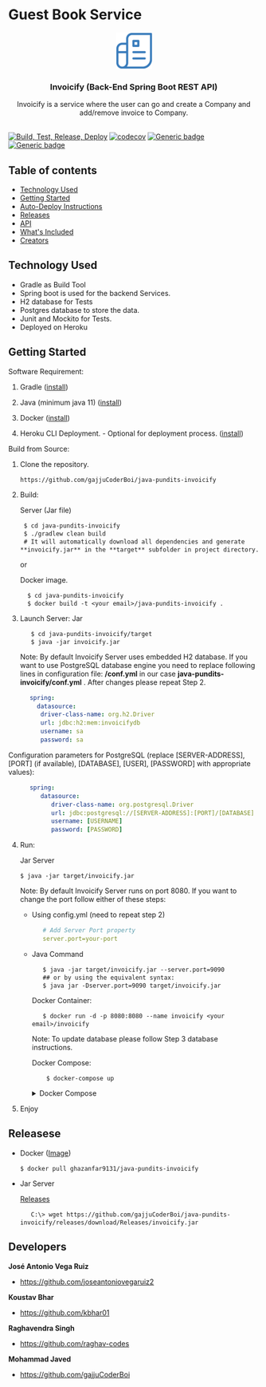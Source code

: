 # Guest Book Service

<p align="center">
  <a href="#">
    <img src="./img/img.png" alt="playlist logo" width="73" height="73">
  </a>
</p>

<h3 align="center">Invoicify (Back-End Spring Boot REST API)</h3>

<p align="center">
  Invoicify is a service where the user can go and create a Company and add/remove invoice to Company.
  <br>

  <br>
</p>

[![Build, Test, Release, Deploy](https://github.com/gajjuCoderBoi/java-pundits-invoicify/actions/workflows/cicd.yml/badge.svg)](https://github.com/gajjuCoderBoi/java-pundits-invoicify/actions/workflows/cicd.yml)  [![codecov](https://codecov.io/gh/gajjuCoderBoi/java-pundits-invoicify/branch/develop/graph/badge.svg?token=N8P18UJIME)](https://codecov.io/gh/gajjuCoderBoi/java-pundits-invoicify)  [![Generic badge](https://img.shields.io/badge/java_ver->=11-blue.svg)](https://shields.io/) [![Generic badge](https://img.shields.io/badge/springboot_version-2.4.5-blue.svg)](https://shields.io/)

## Table of contents

- [Technology Used](#technology-used)
- [Getting Started](#getting-started)
- [Auto-Deploy Instructions](#auto-deploy-instructions)
- [Releases](#releases)
- [API](#api)
- [What's Included](#whats-included)
- [Creators](#developers)

## Technology Used

- Gradle as Build Tool
- Spring boot is used for the backend Services.
- H2 database for Tests
- Postgres database to store the data.
- Junit and Mockito for Tests.
- Deployed on Heroku

## Getting Started

Software Requirement:

1. Gradle ([install](https://gradle.org/install/))

2. Java (minimum java 11) ([install](https://www.oracle.com/java/technologies/javase-downloads.html))

3. Docker ([install](https://docs.docker.com/get-docker/))

4. Heroku CLI Deployment. - Optional for deployment process. ([install](https://devcenter.heroku.com/articles/heroku-cli))
   
Build from Source:

1. Clone the repository.
     ```
     https://github.com/gajjuCoderBoi/java-pundits-invoicify
     ```

2. Build: 
   
   Server (Jar file)

      ```shell
       $ cd java-pundits-invoicify
       $ ./gradlew clean build
       # It will automatically download all dependencies and generate **invoicify.jar** in the **target** subfolder in project directory.
      ```
   or

   Docker image.
   
   ```shell
     $ cd java-pundits-invoicify
     $ docker build -t <your email>/java-pundits-invoicify .
   ```

3. Launch Server: Jar

   ```shell
      $ cd java-pundits-invoicify/target
      $ java -jar invoicify.jar
   ```

   Note: By default Invoicify Server uses embedded H2 database. If you want to use PostgreSQL database engine you need to replace following lines in configuration file: **<project-dir>/conf.yml** in our case **java-pundits-invoicify/conf.yml** .
   After changes please repeat Step 2.
   
   
```yaml
      spring:
        datasource:
         driver-class-name: org.h2.Driver
         url: jdbc:h2:mem:invoicifydb
         username: sa
         password: sa
   ```

   Configuration parameters for PostgreSQL (replace [SERVER-ADDRESS], [PORT] (if available), [DATABASE], [USER], [PASSWORD] with appropriate values):

```yaml
      spring:
         datasource:
            driver-class-name: org.postgresql.Driver
            url: jdbc:postgresql://[SERVER-ADDRESS]:[PORT]/[DATABASE]
            username: [USERNAME]
            password: [PASSWORD]
```

4. Run: 
      
      Jar Server

   ```shell
   $ java -jar target/invoicify.jar
   ```
   Note: By default Invoicify Server runs on port 8080. If you want to change the port follow either of these steps:
      
   * Using config.yml (need to repeat step 2)

     ```yaml
        # Add Server Port property
        server.port=your-port                        
     ```
   * Java Command
      
      ```shell
         $ java -jar target/invoicify.jar --server.port=9090
         ## or by using the equivalent syntax:
         $ java jar -Dserver.port=9090 target/invoicify.jar
      ```

      Docker Container:      

       ```shell
          $ docker run -d -p 8080:8080 --name invoicify <your email>/invoicify
       ```
   
        Note: To update database please follow Step 3 database instructions.
    
      Docker Compose:

        ```shell
            $ docker-compose up
        ```
          
        <details>
        <summary>
        Docker Compose
        </summary>
    
        ```yaml
        version: "3"
          services:
            invoicify-db:
              image: postgres
              container_name: invoicify-db
              ports:
                - 5432:5432
              environment:
                - POSTGRES_USER=myusername
                - POSTGRES_PASSWORD=mypassword
                - POSTGRES_DB=invoicifydb
            
            invoicify-service:
              image: ghazanfar9131/java-pundits-invoicify
              depends_on: invoicify-db
              ports:
                - 8081:8080
              environment:
                - SPRING_DATASOURCE_URL=jdbc:postgresql://invoicify-db:5432/invoicifydb
                - SPRING_DATASOURCE_USERNAME=myusername
                - SPRING_DATASOURCE_PASSWORD=mypassword
                - SPRING_JPA_HIBERNATE_DDL_AUTO=update
                - SPRING_JPA_DATABASE_PLATFORM=org.hibernate.dialect.PostgreSQLDialect
        ```
    
        </details>

    


5. Enjoy

## Releasese

* Docker ([Image](https://hub.docker.com/r/ghazanfar9131/java-pundits-invoicify))

   ```shell
   $ docker pull ghazanfar9131/java-pundits-invoicify
   ```

* Jar Server

   [Releases](https://github.com/gajjuCoderBoi/java-pundits-invoicify/releases)   

    ```shell
       C:\> wget https://github.com/gajjuCoderBoi/java-pundits-invoicify/releases/download/Releases/invoicify.jar
    ```
  


## Developers

**José Antonio Vega Ruiz**

- <https://github.com/joseantoniovegaruiz2>

**Koustav Bhar**

- <https://github.com/kbhar01>

**Raghavendra Singh**

- <https://github.com/raghav-codes>

**Mohammad Javed**

- <https://github.com/gajjuCoderBoi>